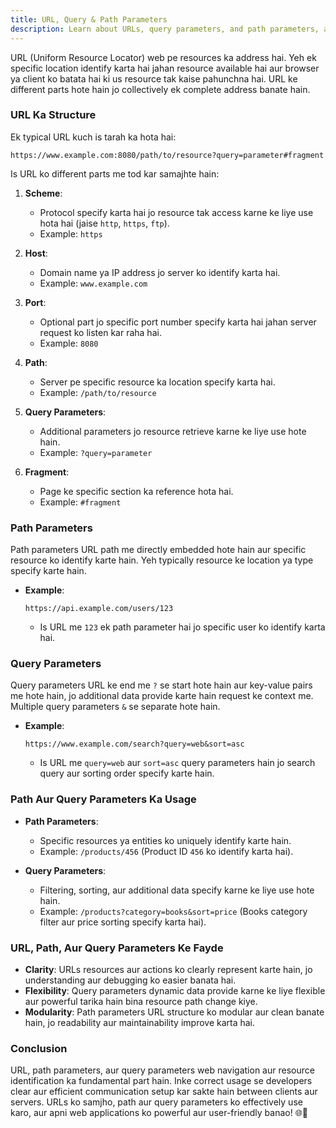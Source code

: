 ```yaml
---
title: URL, Query & Path Parameters
description: Learn about URLs, query parameters, and path parameters, and how they are used to access resources on the web.
---
```


URL (Uniform Resource Locator) web pe resources ka address hai. Yeh ek specific location identify karta hai jahan resource available hai aur browser ya client ko batata hai ki us resource tak kaise pahunchna hai. URL ke different parts hote hain jo collectively ek complete address banate hain.

### URL Ka Structure

Ek typical URL kuch is tarah ka hota hai:

```
https://www.example.com:8080/path/to/resource?query=parameter#fragment
```

Is URL ko different parts me tod kar samajhte hain:

1. **Scheme**:
   - Protocol specify karta hai jo resource tak access karne ke liye use hota hai (jaise `http`, `https`, `ftp`).
   - Example: `https`

2. **Host**:
   - Domain name ya IP address jo server ko identify karta hai.
   - Example: `www.example.com`

3. **Port**:
   - Optional part jo specific port number specify karta hai jahan server request ko listen kar raha hai.
   - Example: `8080`

4. **Path**:
   - Server pe specific resource ka location specify karta hai.
   - Example: `/path/to/resource`

5. **Query Parameters**:
   - Additional parameters jo resource retrieve karne ke liye use hote hain.
   - Example: `?query=parameter`

6. **Fragment**:
   - Page ke specific section ka reference hota hai.
   - Example: `#fragment`

### Path Parameters

Path parameters URL path me directly embedded hote hain aur specific resource ko identify karte hain. Yeh typically resource ke location ya type specify karte hain.

- **Example**:
  ```
  https://api.example.com/users/123
  ```
  - Is URL me `123` ek path parameter hai jo specific user ko identify karta hai.

### Query Parameters

Query parameters URL ke end me `?` se start hote hain aur key-value pairs me hote hain, jo additional data provide karte hain request ke context me. Multiple query parameters `&` se separate hote hain.

- **Example**:
  ```
  https://www.example.com/search?query=web&sort=asc
  ```
  - Is URL me `query=web` aur `sort=asc` query parameters hain jo search query aur sorting order specify karte hain.

### Path Aur Query Parameters Ka Usage

- **Path Parameters**:
  - Specific resources ya entities ko uniquely identify karte hain.
  - Example: `/products/456` (Product ID `456` ko identify karta hai).

- **Query Parameters**:
  - Filtering, sorting, aur additional data specify karne ke liye use hote hain.
  - Example: `/products?category=books&sort=price` (Books category filter aur price sorting specify karta hai).

### URL, Path, Aur Query Parameters Ke Fayde

- **Clarity**: URLs resources aur actions ko clearly represent karte hain, jo understanding aur debugging ko easier banata hai.
- **Flexibility**: Query parameters dynamic data provide karne ke liye flexible aur powerful tarika hain bina resource path change kiye.
- **Modularity**: Path parameters URL structure ko modular aur clean banate hain, jo readability aur maintainability improve karta hai.

### Conclusion

URL, path parameters, aur query parameters web navigation aur resource identification ka fundamental part hain. Inke correct usage se developers clear aur efficient communication setup kar sakte hain between clients aur servers. URLs ko samjho, path aur query parameters ko effectively use karo, aur apni web applications ko powerful aur user-friendly banao! 🌐🚀
